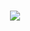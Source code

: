 <h1 align="center">
<img src="https://www.notion.so/image/https%3A%2F%2Fs3-us-west-2.amazonaws.com%2Fsecure.notion-static.com%2Fb6b58fb0-1ef0-4ff0-86f8-e7b7cc381096%2FLogotipo.png?table=block&id=1f5a2e82-6e3b-447d-b41d-39b261eba9c3&width=360&userId=&cache=v2">
</h1>
